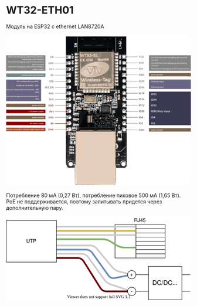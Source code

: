 # WT32-ETH01

Модуль на ESP32 с ethernet LAN8720A

![](WT32-ETH01.1.png)

Потребление 80 мА (0,27 Вт), потребление пиковое 500 мА (1,65 Вт).  
PoE не поддерживается, поэтому запитывать придется через дополнительную пару.

![](poe.svg)